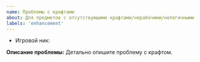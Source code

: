 ```yaml
---
name: Проблемы с крафтами
about: Для предметов с отсутствующими крафтами/нерабочими/нелогичными
labels: 'enhancement'
---
```


 - Игровой ник: 
 
**Описание проблемы:**
Детально опишите проблему с крафтом.
